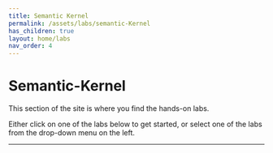 ```yaml
---
title: Semantic Kernel
permalink: /assets/labs/semantic-Kernel
has_children: true 
layout: home/labs
nav_order: 4
---
```

# Semantic-Kernel
This section of the site is where you find the hands-on labs.

Either click on one of the labs below to get started, or select one of the labs from the drop-down menu on the left.

----
